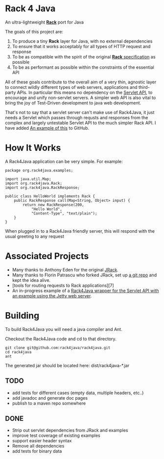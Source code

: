 # Rack 4 Java

An ultra-lightweight [**Rack**][1] port for Java

The goals of this project are:

1. To produce a tiny **Rack** layer for Java, with no external dependencies
2. To ensure that it works acceptably for all types of HTTP request and response
3. To be as compatible with the spirit of the original [**Rack** specification][2] as possible
4. To be as performant as possible within the constraints of the essential API

All of these goals contribute to the overall aim of a very thin, agnostic layer to connect wildly different types 
of web servers, applications and third-party APIs. In particular this means no dependency on the [Servlet API][3], 
to encourage and unify non-servlet servers. A simpler web API is also vital to bring the joy of Test-Driven development 
to java web development. 

That's not to say that a servlet server can't make use of Rack4Java, it just needs a Servlet which passes 
through requsts and responses from the complex and largely untestable Servlet API to the much simpler Rack API. 
I have added [An example of this][5] to GitHub.

# How It Works

A Rack4Java application can be very simple. For example:

    package org.rack4java.examples;

    import java.util.Map;
    import org.rack4java.Rack;
    import org.rack4java.RackResponse;

    public class HelloWorld implements Rack {
        public RackResponse call(Map<String, Object> input) {
            return new RackResponse(200, 
        		"Hello World", 
        		"Content-Type", "text/plain");
        }
    }
  
When plugged in to a Rack4Java friendly server, this will respond with the usual greeting to any request

# Associated Projects

* Many thanks to Anthony Eden for the original [JRack][4].
* Many thanks to Florin Patrascu who forked JRack, set up [a git repo][5] and kept the idea alive.
* [tools for routing requests to Rack applications][7] 
* An in-progress example of a [Rack4Java wrapper for the Servlet API with an example using the Jetty web server][6].

# Building

To build Rack4Java you will need a java compiler and Ant.

Checkout the Rack4Java code and cd to that directory.

    git clone git@github.com:rack4java/rack4java.git
    cd rack4java
    ant

The generated jar should be located here: dist/rack4java-*.jar

TODO
----

* add tests for different cases (empty data, multiple headers, etc..)
* add javadoc and generate doc pages
* publish to a maven repo somewhere

DONE
----

* Strip out servlet dependencies from JRack and examples
* improve test coverage of existing examples
* support easier header syntax 
* Remove all dependencies
* add tests for binary data


[1]: http://rack.rubyforge.org
[2]: http://rack.rubyforge.org/doc/files/SPEC.html
[3]: http://www.oracle.com/technetwork/java/javaee/servlet/index.html
[4]: https://sourceforge.net/projects/approvaltests/files/
[5]: https://github.com/florinpatrascu/jrack
[6]: https://github.com/rack4java/rack4java-servlet
[6]: https://github.com/rack4java/rack4java-router

